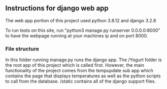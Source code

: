 ## Instructions for django web app 

The web app portion of this project used python 3.8.12 and django 3.2.8

To run tests on this site, run "python3 manage.py runserver 0.0.0.0:8000" to have the webpage running at your machines ip and on port 8000.



### File structure
In this folder running manage.py runs the django app. The /Yogurt folder is the root app of this project which is called first. However, the main functionality of the project comes from the tempupdate sub app which contains the page that displays temperatures as well as the python scripts to call from the database.  /static contains all of the django support files. 
